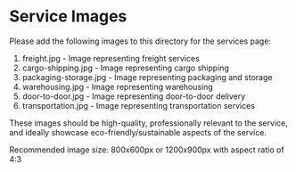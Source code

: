 # Service Images

Please add the following images to this directory for the services page:

1. freight.jpg - Image representing freight services
2. cargo-shipping.jpg - Image representing cargo shipping
3. packaging-storage.jpg - Image representing packaging and storage
4. warehousing.jpg - Image representing warehousing
5. door-to-door.jpg - Image representing door-to-door delivery
6. transportation.jpg - Image representing transportation services

These images should be high-quality, professionally relevant to the service, and ideally showcase eco-friendly/sustainable aspects of the service.

Recommended image size: 800x600px or 1200x900px with aspect ratio of 4:3
